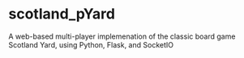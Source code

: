 # scotland_pYard
A web-based multi-player implemenation of the classic board game Scotland Yard, using Python, Flask, and SocketIO
